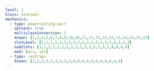 ```yaml
---
level: 1
klass: sentinel
mechanics:
  - type: powercasting-pact
    options: true
    multiclassConversion: 1
    known: [2,3,4,5,6,7,8,9,10,10,11,11,12,12,13,13,14,14,15,15]
    slotLevel: [1,1,1,1,2,2,2,2,3,3,3,3,3,3,3,3,3,3,3,3]
    numSlots: [1,2,2,2,2,2,2,2,2,2,3,3,3,3,3,3,4,4,4,4]
    mod: [wis, int]
  - type: cantrips
    known: [2,2,2,3,3,3,3,3,3,4,4,4,4,4,4,4,4,4,4,4]
---
```


